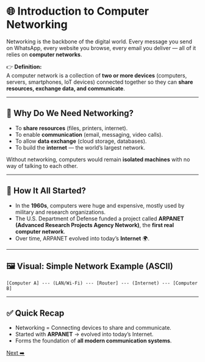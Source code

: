 # 🌐 Introduction to Computer Networking

Networking is the backbone of the digital world. Every message you send on WhatsApp, every website you browse, every email you deliver — all of it relies on **computer networks**.

👉 **Definition:**  
A computer network is a collection of **two or more devices** (computers, servers, smartphones, IoT devices) connected together so they can **share resources, exchange data, and communicate**.

---

## 🔹 Why Do We Need Networking?
- To **share resources** (files, printers, internet).  
- To enable **communication** (email, messaging, video calls).  
- To allow **data exchange** (cloud storage, databases).  
- To build the **internet** — the world’s largest network.

Without networking, computers would remain **isolated machines** with no way of talking to each other.

---

## 🔹 How It All Started?
- In the **1960s**, computers were huge and expensive, mostly used by military and research organizations.  
- The U.S. Department of Defense funded a project called **ARPANET (Advanced Research Projects Agency Network)**, the **first real computer network**.  
- Over time, ARPANET evolved into today’s **Internet** 🌍.

---

## 🖼️ Visual: Simple Network Example (ASCII)

```
[Computer A] --- (LAN/Wi‑Fi) --- [Router] --- (Internet) --- [Computer B]
```

---

## ✅ Quick Recap
- Networking = Connecting devices to share and communicate.  
- Started with **ARPANET** → evolved into today’s Internet.  
- Forms the foundation of **all modern communication systems**.

[Next ➡️](02_Client_Server_Architecture.md)